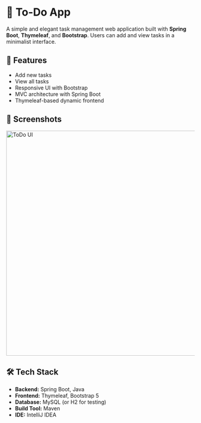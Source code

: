 # 📝 To-Do App

A simple and elegant task management web application built with **Spring Boot**, **Thymeleaf**, and **Bootstrap**. Users can add and view tasks in a minimalist interface.

## 🚀 Features

- Add new tasks
- View all tasks
- Responsive UI with Bootstrap
- MVC architecture with Spring Boot
- Thymeleaf-based dynamic frontend

## 📸 Screenshots

<img src="screenshots/todo-ui.png" alt="ToDo UI" width="600"/>

## 🛠️ Tech Stack

- **Backend:** Spring Boot, Java
- **Frontend:** Thymeleaf, Bootstrap 5
- **Database:** MySQL (or H2 for testing)
- **Build Tool:** Maven
- **IDE:** IntelliJ IDEA


